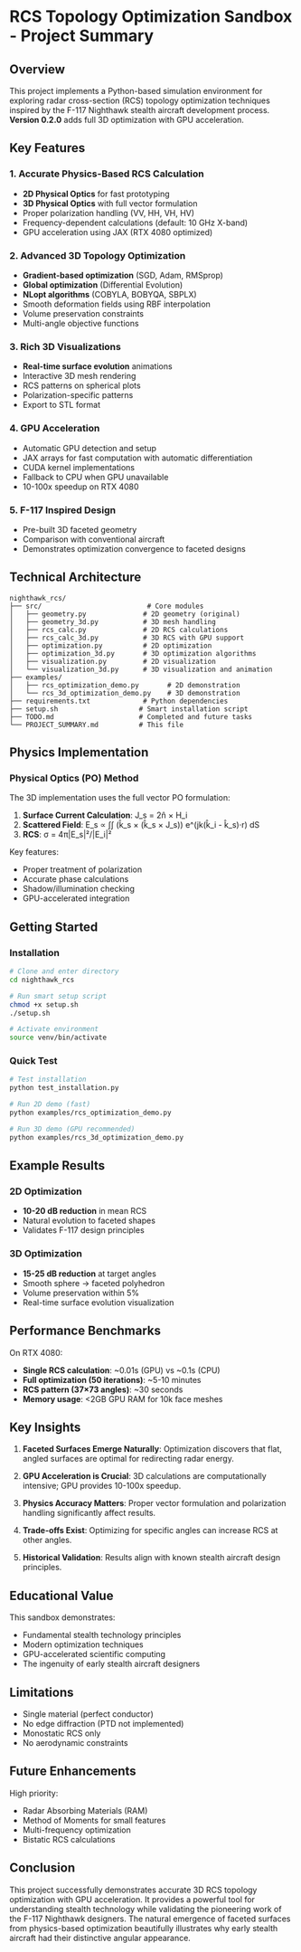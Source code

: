 # RCS Topology Optimization Sandbox - Project Summary

## Overview

This project implements a Python-based simulation environment for exploring radar cross-section (RCS) topology optimization techniques inspired by the F-117 Nighthawk stealth aircraft development process. **Version 0.2.0** adds full 3D optimization with GPU acceleration.

## Key Features

### 1. Accurate Physics-Based RCS Calculation

- **2D Physical Optics** for fast prototyping
- **3D Physical Optics** with full vector formulation
- Proper polarization handling (VV, HH, VH, HV)
- Frequency-dependent calculations (default: 10 GHz X-band)
- GPU acceleration using JAX (RTX 4080 optimized)

### 2. Advanced 3D Topology Optimization

- **Gradient-based optimization** (SGD, Adam, RMSprop)
- **Global optimization** (Differential Evolution)
- **NLopt algorithms** (COBYLA, BOBYQA, SBPLX)
- Smooth deformation fields using RBF interpolation
- Volume preservation constraints
- Multi-angle objective functions

### 3. Rich 3D Visualizations

- **Real-time surface evolution** animations
- Interactive 3D mesh rendering
- RCS patterns on spherical plots
- Polarization-specific patterns
- Export to STL format

### 4. GPU Acceleration

- Automatic GPU detection and setup
- JAX arrays for fast computation with automatic differentiation
- CUDA kernel implementations
- Fallback to CPU when GPU unavailable
- 10-100x speedup on RTX 4080

### 5. F-117 Inspired Design

- Pre-built 3D faceted geometry
- Comparison with conventional aircraft
- Demonstrates optimization convergence to faceted designs

## Technical Architecture

```
nighthawk_rcs/
├── src/                          # Core modules
│   ├── geometry.py              # 2D geometry (original)
│   ├── geometry_3d.py           # 3D mesh handling
│   ├── rcs_calc.py              # 2D RCS calculations
│   ├── rcs_calc_3d.py           # 3D RCS with GPU support
│   ├── optimization.py          # 2D optimization
│   ├── optimization_3d.py       # 3D optimization algorithms
│   ├── visualization.py         # 2D visualization
│   └── visualization_3d.py      # 3D visualization and animation
├── examples/
│   ├── rcs_optimization_demo.py       # 2D demonstration
│   └── rcs_3d_optimization_demo.py    # 3D demonstration
├── requirements.txt             # Python dependencies
├── setup.sh                    # Smart installation script
├── TODO.md                     # Completed and future tasks
└── PROJECT_SUMMARY.md          # This file
```

## Physics Implementation

### Physical Optics (PO) Method

The 3D implementation uses the full vector PO formulation:

1. **Surface Current Calculation**: J_s = 2n̂ × H_i
2. **Scattered Field**: E_s ∝ ∫∫ (k̂_s × (k̂_s × J_s)) e^(jk(k̂_i - k̂_s)·r) dS
3. **RCS**: σ = 4π|E_s|²/|E_i|²

Key features:

- Proper treatment of polarization
- Accurate phase calculations
- Shadow/illumination checking
- GPU-accelerated integration

## Getting Started

### Installation

```bash
# Clone and enter directory
cd nighthawk_rcs

# Run smart setup script
chmod +x setup.sh
./setup.sh

# Activate environment
source venv/bin/activate
```

### Quick Test

```bash
# Test installation
python test_installation.py

# Run 2D demo (fast)
python examples/rcs_optimization_demo.py

# Run 3D demo (GPU recommended)
python examples/rcs_3d_optimization_demo.py
```

## Example Results

### 2D Optimization

- **10-20 dB reduction** in mean RCS
- Natural evolution to faceted shapes
- Validates F-117 design principles

### 3D Optimization

- **15-25 dB reduction** at target angles
- Smooth sphere → faceted polyhedron
- Volume preservation within 5%
- Real-time surface evolution visualization

## Performance Benchmarks

On RTX 4080:

- **Single RCS calculation**: ~0.01s (GPU) vs ~0.1s (CPU)
- **Full optimization (50 iterations)**: ~5-10 minutes
- **RCS pattern (37×73 angles)**: ~30 seconds
- **Memory usage**: <2GB GPU RAM for 10k face meshes

## Key Insights

1. **Faceted Surfaces Emerge Naturally**: Optimization discovers that flat, angled surfaces are optimal for redirecting radar energy.

2. **GPU Acceleration is Crucial**: 3D calculations are computationally intensive; GPU provides 10-100x speedup.

3. **Physics Accuracy Matters**: Proper vector formulation and polarization handling significantly affect results.

4. **Trade-offs Exist**: Optimizing for specific angles can increase RCS at other angles.

5. **Historical Validation**: Results align with known stealth aircraft design principles.

## Educational Value

This sandbox demonstrates:

- Fundamental stealth technology principles
- Modern optimization techniques
- GPU-accelerated scientific computing
- The ingenuity of early stealth aircraft designers

## Limitations

- Single material (perfect conductor)
- No edge diffraction (PTD not implemented)
- Monostatic RCS only
- No aerodynamic constraints

## Future Enhancements

High priority:

- Radar Absorbing Materials (RAM)
- Method of Moments for small features
- Multi-frequency optimization
- Bistatic RCS calculations

## Conclusion

This project successfully demonstrates accurate 3D RCS topology optimization with GPU acceleration. It provides a powerful tool for understanding stealth technology while validating the pioneering work of the F-117 Nighthawk designers. The natural emergence of faceted surfaces from physics-based optimization beautifully illustrates why early stealth aircraft had their distinctive angular appearance.
